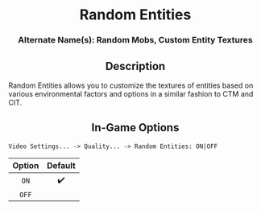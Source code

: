 
<div align="center">
    <h1>Random Entities</h1>
    <h3>Alternate Name(s): Random Mobs, Custom Entity Textures</h3>
</div>

<div align="center">
    <h2>Description</h2>
</div>

Random Entities allows you to customize the textures of entities based on various environmental factors and options in a similar fashion to CTM and CIT.

<div align="center">
    <h2>In-Game Options</h2>
</div>

```
Video Settings... -> Quality... -> Random Entities: ON|OFF
```

| Option | Default |
| :---: | :---: |
| `ON` | ✔️ |
| `OFF` |  |
